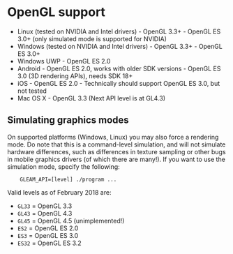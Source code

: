 # OpenGL support

 - Linux (tested on NVIDIA and Intel drivers)
       - OpenGL 3.3+
       - OpenGL ES 3.0+ (only simulated mode is supported for NVIDIA)
 - Windows (tested on NVIDIA and Intel drivers)
       - OpenGL 3.3+
       - OpenGL ES 3.0+
 - Windows UWP
       - OpenGL ES 2.0
 - Android
       - OpenGL ES 2.0, works with older SDK versions
       - OpenGL ES 3.0 (3D rendering APIs), needs SDK 18+
 - iOS
       - OpenGL ES 2.0
       - Technically should support OpenGL ES 3.0, but not tested
 - Mac OS X
       - OpenGL 3.3 (Next API level is at GL4.3)

## Simulating graphics modes
On supported platforms (Windows, Linux) you may also force a rendering mode.
Do note that this is a command-level simulation, and will not simulate hardware differences, such as differences in texture sampling or other bugs in mobile graphics drivers (of which there are many!).
If you want to use the simulation mode, specify the following:

        GLEAM_API=[level] ./program ...

Valid levels as of February 2018 are:

 - `GL33` = OpenGL 3.3
 - `GL43` = OpenGL 4.3
 - `GL45` = OpenGL 4.5 (unimplemented!)
 - `ES2`  = OpenGL ES 2.0
 - `ES3`  = OpenGL ES 3.0
 - `ES32` = OpenGL ES 3.2
